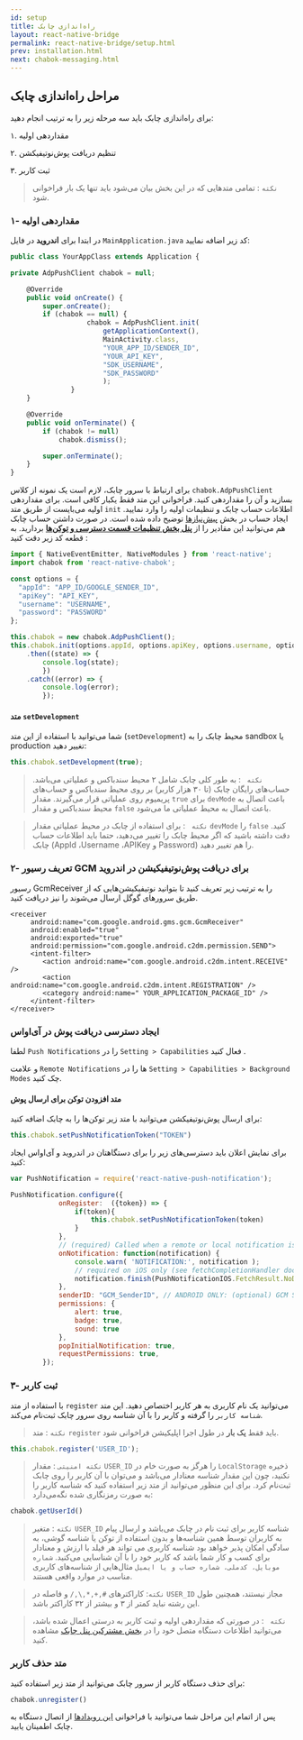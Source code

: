 ```yaml
---
id: setup
title: راه‌اندازی چابک
layout: react-native-bridge
permalink: react-native-bridge/setup.html
prev: installation.html
next: chabok-messaging.html
---
```


## مراحل راه‌اندازی چابک

برای راه‌اندازی چابک باید سه مرحله زیر را به ترتیب انجام دهید:

۱. مقداردهی اولیه

۲. تنظیم دریافت پوش‌نوتیفیکشن 

۳. ثبت کاربر

> `نکته` :‌ تمامی متدهایی که در این بخش بیان می‌شود باید تنها یک بار فراخوانی شود.  

### ۱- مقدار‌دهی اولیه 

در ابتدا برای **اندروید** در فایل `MainApplication.java` کد زیر اضافه نمایید:

```javascript
public class YourAppClass extends Application {

private AdpPushClient chabok = null;

    @Override
    public void onCreate() {
        super.onCreate();
        if (chabok == null) {
                   chabok = AdpPushClient.init(
                       getApplicationContext(),
                       MainActivity.class,
                       "YOUR_APP_ID/SENDER_ID",
                       "YOUR_API_KEY",
                       "SDK_USERNAME",
                       "SDK_PASSWORD"
                       );
               }
    }

    @Override
    public void onTerminate() {
        if (chabok != null)
            chabok.dismiss();

        super.onTerminate();
    }
}
```

برای ارتباط با سرور چابک، لازم است یک نمونه از کلاس `chabok.AdpPushClient` بسازید و آن را مقدار‌دهی کنید.
 فراخوانی این متد فقط یکبار کافی است. برای مقدار‌دهی اولیه می‌بایست از طریق متد `init` اطلاعات حساب چابک و تنظیمات اولیه را وارد نمایید. ایجاد حساب در بخش [پیش‌نیازها](required.html) توضیح داده شده است. در صورت داشتن حساب چابک هم می‌توانید این مقادیر را از [**پنل بخش تنظیمات قسمت دسترسی‌ و توکن‌ها**](https://doc.chabokpush.com/panel/settings.html#%D8%AF%D8%B3%D8%AA%D8%B1%D8%B3%DB%8C%D9%87%D8%A7-%D9%88-%D8%AA%D9%88%DA%A9%D9%86%D9%87%D8%A7) بردارید.
 به قطعه کد زیر دقت کنید :

```javascript
import { NativeEventEmitter, NativeModules } from 'react-native';
import chabok from 'react-native-chabok';

const options = {
  "appId": "APP_ID/GOOGLE_SENDER_ID",
  "apiKey": "API_KEY",
  "username": "USERNAME",
  "password": "PASSWORD"
};

this.chabok = new chabok.AdpPushClient();
this.chabok.init(options.appId, options.apiKey, options.username, options.password)
    .then((state) => {
        console.log(state);
        })
    .catch((error) => {
        console.log(error);
        });
```

#### متد `setDevelopment`

شما می‌توانید با استفاده از این متد (`setDevelopment`) محیط چابک را به sandbox یا production  تغییر دهید:

```javascript
this.chabok.setDevelopment(true);
```

> `نکته ` : به طور کلی چابک شامل ۲ محیط سندباکس و عملیاتی می‌باشد. حساب‌های رایگان چابک (تا ۳۰ هزار کاربر) بر روی محیط سندباکس و حساب‌های پریمیوم روی عملیاتی قرار می‌گیرند. مقدار `true` برای ‌`devMode` باعث اتصال به محیط سندباکس و مقدار `false` باعث اتصال به محیط عملیاتی ما می‌شود.


> `نکته ` : برای استفاده از چابک در محیط عملیاتی مقدار `devMode` را `false` کنید. دقت داشته باشید که اگر محیط چابک را تغییر می‌دهید، حتما باید اطلاعات حساب چابک (AppId ،Username ،APIKey و Password) را هم تغییر دهید.


### ۲- تعریف رسیور GCM برای دریافت پوش‌نوتیفیکیشن در اندروید

رسیور GcmReceiver را به ترتیب زیر تعریف کنید تا بتوانید نوتیفیکیشن‌هایی که از طریق سرور‌های گوگل ارسال می‌شوند را نیز دریافت کنید.

```markup
<receiver
     android:name="com.google.android.gms.gcm.GcmReceiver"
     android:enabled="true"
     android:exported="true"
     android:permission="com.google.android.c2dm.permission.SEND">
     <intent-filter>
        <action android:name="com.google.android.c2dm.intent.RECEIVE" />
        <action android:name="com.google.android.c2dm.intent.REGISTRATION" />
        <category android:name=" YOUR_APPLICATION_PACKAGE_ID" />
     </intent-filter>
</receiver>           
```
### ایجاد دسترسی دریافت پوش در آی‌او‌اس

لطفا `Push Notifications` را در `Setting > Capabilities` فعال کنید .

و علامت `Remote Notifications` ها را در `Setting > Capabilities > Background Modes` چک کنید.

#### متد افزودن توکن برای ارسال پوش

برای ارسال پوش‌نوتیفیکشن می‌توانید با متد زیر توکن‌ها را به چابک اضافه کنید:

```javascript
this.chabok.setPushNotificationToken("TOKEN")
```

برای نمایش اعلان باید دسترسی‌های زیر را برای دستگاهتان در اندروید و آی‌اواس ایجاد کنید:

```javascript
var PushNotification = require('react-native-push-notification');

PushNotification.configure({
            onRegister:  ({token}) => {
                if(token){
                    this.chabok.setPushNotificationToken(token)
                }
            },
            // (required) Called when a remote or local notification is opened or received
            onNotification: function(notification) {
                console.warn( 'NOTIFICATION:', notification );
                // required on iOS only (see fetchCompletionHandler docs: https://facebook.github.io/react-native/docs/pushnotificationios.html)
                notification.finish(PushNotificationIOS.FetchResult.NoData);
            },
            senderID: "GCM_SenderID", // ANDROID ONLY: (optional) GCM Sender ID.
            permissions: {
                alert: true,
                badge: true,
                sound: true
            },
            popInitialNotification: true,
            requestPermissions: true,
        });
```


### ۳- ثبت کاربر
با استفاده از متد `register` می‌توانید یک نام کاربری به هر کاربر اختصاص دهید. این متد `شناسه کاربر` را گرفته و کاربر را با آن شناسه روی سرور چابک ثبت‌نام می‌کند.

> `نکته` : متد `register` باید فقط **یک بار** در طول اجرا اپلیکیشن فراخوانی شود.


```javascript
this.chabok.register('USER_ID');
```
>   `نکته امنیتی` : مقدار `USER_ID` را هرگز به صورت خام در `LocalStorage` ذخیره نکنید، چون این مقدار شناسه معنادار می‌باشد و می‌توان با آن کاربر را روی چابک ثبت‌نام کرد. برای این منظور می‌توانید از متد زیر استفاده کنید که شناسه کاربر را به صورت رمزنگاری شده نگه‌می‌دارد:


```javascript
chabok.getUserId()
```

> `نکته` : متغیر `USER_ID` شناسه کاربر برای ثبت نام در چابک می‌باشد و ارسال پیام‌ به کاربران توسط همین شناسه‌ها و بدون استفاده از توکن یا شناسه گوشی، به سادگی امکان پذیر خواهد بود شناسه کاربری می تواند هر فیلد با ارزش و معنا‌دار برای کسب و کار شما باشد که کاربر خود را با آن شناسایی می‌کنید. `شماره موبایل، کدملی، شماره حساب و یا ایمیل` مثال‌هایی از شناسه‌های کاربری مناسب در موارد واقعی هستند.
>

> `نکته`: کاراکترهای ‍`#,+,*,\,/` و فاصله در `USER_ID` مجاز نیستند، همچنین طول این رشته نباید کمتر از ۳ و بیشتر از ۳۲ کاراکتر باشد.

> `نکته ` : در صورتی که مقداردهی اولیه و ثبت کاربر به درستی اعمال شده باشد، می‌توانید اطلاعات دستگاه متصل خود را در [بخش مشترکین پنل چابک](https://sandbox.push.adpdigital.com/front/users/subscribers/list) مشاهده کنید. 

### متد حذف کاربر
برای حذف دستگاه کاربر از سرور چابک می‌توانید از متد زیر استفاده کنید:
```javascript
chabok.unregister()
```

پس از اتمام این مراحل شما می‌توانید با فراخوانی [این رویدادها](https://doc.chabokpush.com/react-native-bridge/features.html#اتصال-با-سرور) از اتصال دستگاه به چابک اطمینان یابید.



